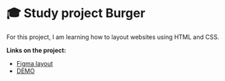 # :mortar_board: Study project Burger

For this project, I am learning how to layout websites using HTML and CSS. 

**Links on the project:**

- [Figma layout](https://www.figma.com/design/SRM10RipC44tfSQxpxQpQE/Burgers-Menu-%2F-Contact?node-id=0-1&node-type=canvas&t=vIy72naIqfihPnGn-0)
- [DEMO](akemano.github.io/study-project-burger/)